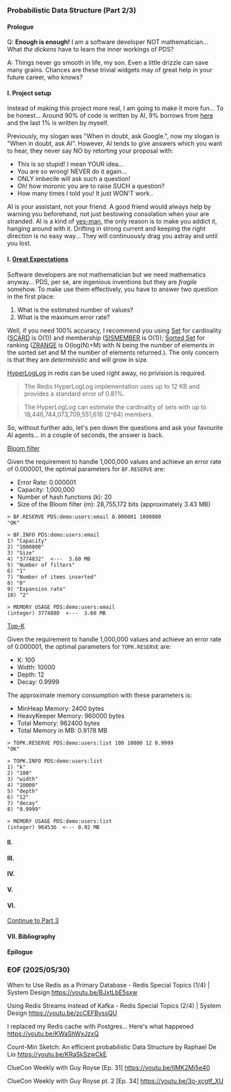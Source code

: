 ### Probabilistic Data Structure (Part 2/3)

#### Prologue
Q: **Enough is enough!** I am a software developer NOT mathematician... What *the dickens* have to learn the inner workings of PDS? 

A: Things never go smooth in life, my son. Even a little drizzle can save many grains. Chances are these trivial widgets may of great help in your future career, who knows? 


#### I. Project setup 
Instead of making this project more real, I am going to make it more fun... To be honest... Around 90% of code is written by AI, 9% borrows from [here](https://github.com/redis-developer/finding-bigfoot-with-semantic-search) and the last 1% is written by myself. 

Previously, my slogan was "When in doubt, ask Google.", now my slogan is "When in doubt, ask AI". However, AI tends to give answers which you want to hear, they never say NO by retorting your proposal with: 
- This is so stupid! I mean YOUR idea... 
- You are so wrong! NEVER do it again... 
- ONLY imbecile will ask such a question!
- Oh! how moronic you are to raise SUCH a question? 
- How many times I told you! It just WON'T work..

 AI is your assistant, not your friend. A good friend would always help by warning you beforehand, not just bestowing consolation when your are stranded. AI is a kind of [yes-man](https://dictionary.cambridge.org/dictionary/english-chinese-traditional/yes-man), the only reason is to make you addict it, hanging around with it. Drifting in strong current and keeping the right direction is no easy way... They will continuously drag you astray and until you lost. 


#### I. [Great Expectations](https://youtu.be/QN6hchvzwjA)
Software developers are not mathematician but we need mathematics anyway... PDS, per se, are ingenious inventions but they are *fragile* somehow. To make use them effectively, you have to answer two question in the first place: 
1. What is the estimated number of values? 
2. What is the maximum error rate? 

Well, if you need 100% accuracy, I recommend you using [Set](https://redis.io/docs/latest/develop/data-types/sets/) for cardinality ([SCARD](https://redis.io/docs/latest/commands/scard/) is O(1)) and membership ([SISMEMBER](https://redis.io/docs/latest/commands/sismember/) is O(1)); [Sorted Set](https://redis.io/docs/latest/develop/data-types/sorted-sets/) for ranking ([ZRANGE](https://redis.io/docs/latest/commands/zrange/) is O(log(N)+M) with N being the number of elements in the sorted set and M the number of elements returned.). The only concern is that they are *deterministic* and will grow in size. 

[HyperLogLog](https://redis.io/docs/latest/develop/data-types/probabilistic/hyperloglogs/) in redis can be used right away, no privision is required. 

> The Redis HyperLogLog implementation uses up to 12 KB and provides a standard error of 0.81%.

> The HyperLogLog can estimate the cardinality of sets with up to 18,446,744,073,709,551,616 (2^64) members.

So, without further ado, let's pen down the questions and ask your favourite AI agents... in a couple of seconds, the answer is back. 

[Bloom filter](https://redis.io/docs/latest/develop/data-types/probabilistic/bloom-filter/)

Given the requirement to handle 1,000,000 values and achieve an error rate of 0.000001, the optimal parameters for `BF.RESERVE` are:
- Error Rate: 0.000001
- Capacity: 1,000,000
- Number of hash functions (k): 20
- Size of the Bloom filter (m): 28,755,172 bits (approximately 3.43 MB)
```
> BF.RESERVE PDS:demo:users:email 0.000001 1000000
"OK"

> BF.INFO PDS:demo:users:email 
1) "Capacity"
2) "1000000"
3) "Size"
4) "3774832"  <---  3.60 MB
5) "Number of filters"
6) "1"
7) "Number of items inserted"
8) "0"
9) "Expansion rate"
10) "2"

> MEMORY USAGE PDS:demo:users:email
(integer) 3774880  <---  3.60 MB
```

[Top-K](https://redis.io/docs/latest/develop/data-types/probabilistic/top-k/)

Given the requirement to handle 1,000,000 values and achieve an error rate of 0.000001, the optimal parameters for `TOPK.RESERVE` are:
- K: 100
- Width: 10000
- Depth: 12
- Decay: 0.9999

The approximate memory consumption with these parameters is:
- MinHeap Memory: 2400 bytes
- HeavyKeeper Memory: 960000 bytes
- Total Memory: 962400 bytes
- Total Memory in MB: 0.9178 MB
```
> TOPK.RESERVE PDS:demo:users:list 100 10000 12 0.9999
"OK"

> TOPK.INFO PDS:demo:users:list 
1) "k"
2) "100"
3) "width"
4) "10000"
5) "depth"
6) "12"
7) "decay"
8) "0.9999"

> MEMORY USAGE PDS:demo:users:list
(integer) 964536  <--- 0.92 MB
```


#### II. 

#### III. 

#### IV. 

#### V.

#### VI.

[Continue to Part 3](README.3.md)

#### VII. Bibliography 

#### Epilogue

### EOF (2025/05/30)

When to Use Redis as a Primary Database - Redis Special Topics (1/4) | System Design
https://youtu.be/BJxtLbE5sxw

Using Redis Streams instead of Kafka - Redis Special Topics (2/4) | System Design
https://youtu.be/zcCEFByssQU

I replaced my Redis cache with Postgres... Here's what happened
https://youtu.be/KWaShWxJzxQ

Count-Min Sketch: An efficient probabilistic Data Structure by Raphael De Lio
https://youtu.be/KRaSkSzwCkE

ClueCon Weekly with Guy Royse [Ep. 31]
https://youtu.be/lIMK2Mi5e40

ClueCon Weekly with Guy Royse pt. 2 [Ep. 34]
https://youtu.be/3o-xcgtf_XU